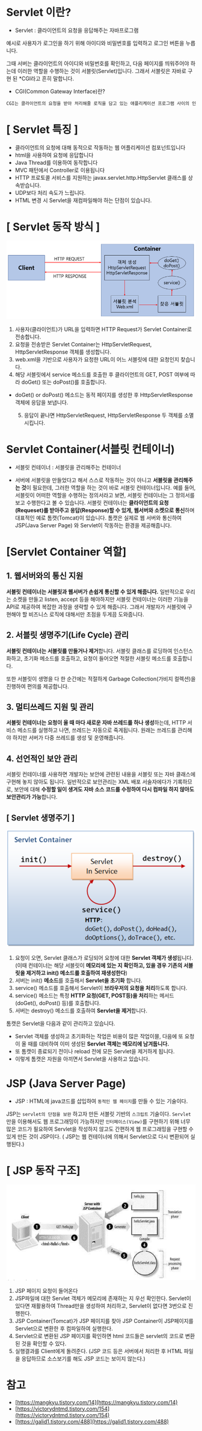 # Servlet 이란?

- Servlet : 클라이언트의 요청을 응답해주는 자바프로그램

예시로 사용자가 로그인을 하기 위해 아이디와 비밀번호를 입력하고 로그인 버튼을 누릅니다.

그때 서버는 클라이언트의 아이디와 비밀번호를 확인하고, 다음 페이지를 띄워주어야 하는데 이러한 역할을 수행하는 것이 서블릿(Servlet)입니다. 그래서 서블릿은 자바로 구현 된 *CGI라고 흔히 말합니다.

- CGI(Common Gateway Interface)란?

```markdown
CGI는 클라이언트의 요청을 받아 처리해줄 로직을 담고 있는 애플리케이션 프로그램 사이의 인터페이스이다.
```

# [ Servlet 특징 ]

- 클라이언트의 요청에 대해 동적으로 작동하는 웹 어플리케이션 컴포넌트입니다
- html을 사용하여 요청에 응답합니다
- Java Thread를 이용하여 동작합니다
- MVC 패턴에서 Controller로 이용됩니다
- HTTP 프로토콜 서비스를 지원하는 javax.servlet.http.HttpServlet 클래스를 상속받습니다.
- UDP보다 처리 속도가 느립니다.
- HTML 변경 시 Servlet을 재컴파일해야 하는 단점이 있습니다.

# [ Servlet 동작 방식 ]

![Servlet](/images/Servlet.png)

1. 사용자(클라이언트)가 URL을 입력하면 HTTP Request가 Servlet Container로 전송합니다.
2. 요청을 전송받은 Servlet Container는 HttpServletRequest, HttpServletResponse 객체를 생성합니다.
3. web.xml을 기반으로 사용자가 요청한 URL이 어느 서블릿에 대한 요청인지 찾습니다.
4. 해당 서블릿에서 service 메소드를 호출한 후 클라이언트의 GET, POST 여부에 따라 doGet() 또는 doPost()를 호출합니다.
- doGet() or doPost() 메소드는 동적 페이지를 생성한 후 HttpServletResponse객체에 응답을 보냅니다.

  5. 응답이 끝나면 HttpServletRequest, HttpServletResponse 두 객체를 소멸시킵니다.


# Servlet Container(서블릿 컨테이너)

- 서블릿 컨테이너 : 서블릿을 관리해주는 컨테이너

- 서버에 서블릿을 만들었다고 해서 스스로 작동하는 것이 아니고 **서블릿을 관리해주는 것**이 필요한데, 그러한 역할을 하는 것이 바로 서블릿 컨테이너입니다. 예를 들어, 서블릿이 어떠한 역할을 수행하는 정의서라고 보면, 서블릿 컨테이너는 그 정의서를 보고 수행한다고 볼 수 있습니다. 서블릿 컨테이너는 **클라이언트의 요청(Requeset)를 받아주고 응답(Response)할 수 있게, 웹서버와 소켓으로 통신**하며 대표적인 예로 톰캣(Tomcat)이 있습니다. 톰캣은 실제로 웹 서버와 통신하여 JSP(Java Server Page) 와 Servlet이 작동하는 환경을 제공해줍니다.

# [Servlet Container 역할]

## 1. 웹서버와의 통신 지원

**서블릿 컨테이너는 서블릿과 웹서버가 손쉽게 통신할 수 있게 해줍니다.** 일반적으로 우리는 소켓을 만들고 listen, accept 등을 해야하지만 서블릿 컨테이너는 이러한 기능을 API로 제공하여 복잡한 과정을 생략할 수 있게 해줍니다. 그래서 개발자가 서블릿에 구현해야 할 비즈니스 로직에 대해서만 초점을 두게끔 도와줍니다.

## 2. 서블릿 생명주기(Life Cycle) 관리

**서블릿 컨테이너는 서블릿를 만들거나 제거**합니다. 서블릿 클래스를 로딩하여 인스턴스화하고, 초기화 메소드를 호출하고, 요청이 들어오면 적절한 서블릿 메소드를 호출합니다.

또한 서블릿이 생명을 다 한 순간에는 적절하게 Garbage Collection(가비지 컬렉션)을 진행하여 편의를 제공합니다.

## 3. 멀티쓰레드 지원 및 관리

**서블릿 컨테이너는 요청이 올 때 마다 새로운 자바 쓰레드를 하나 생성**하는데, HTTP 서비스 메소드를 실행하고 나면, 쓰레드는 자동으로 죽게됩니다. 원래는 쓰레드를 관리해야 하지만 서버가 다중 쓰레드를 생성 및 운영해줍니다.

## 4. 선언적인 보안 관리

서블릿 컨테이너를 사용하면 개발자는 보안에 관련된 내용을 서블릿 또는 자바 클래스에 구현해 놓지 않아도 됩니다. 일반적으로 보안관리는 XML 배포 서술자에다가 기록하므로, 보안에 대해 **수정할 일이 생겨도 자바 소스 코드를 수정하여 다시 컴파일 하지 않아도 보안관리가 가능**합니다.

## [ Servlet 생명주기 ]

![Container](/images/server_Container.png)

1. 요청이 오면, Servlet 클래스가 로딩되어 요청에 대한 **Servlet 객체가 생성**됩니다.(이때 컨테이너는 해당 서블릿이 **메모리에 있는 지 확인하고, 있을 경우 기존의 서블릿을 제거하고 init() 메소드를 호출하여 재생성한다**)
2. 서버는 init() **메소드**를 호출해서 **Servlet을 초기화** 합니다.
3. service() 메소드를 호출해서 Servlet이 **브라우저의 요청을 처리**하도록 합니다.
4. service() 메소드는 특정 **HTTP 요청(GET, POST등)을 처리**하는 메서드(doGet(), doPost() 등)를 호출합니다.
5. 서버는 destroy() 메소드를 호출하여 **Servlet을 제거**합니다.

톰캣은 Servlet을 다음과 같이 관리하고 있습니다.

- Servlet 객체를 생성하고 초기화하는 작업은 비용이 많은 작업이믈, 다음에 또 요청이 올 때를 대비하여 이미 생성된 **Servlet 객체는 메모리에 남겨둡니다.**
- 또 톰캣이 종료되기 전이나 reload 전에 모든 Servlet을 제거하게 됩니다.
- 이렇게 톰캣은 자원을 아끼면서 Servlet을 사용하고 있습니다.

# JSP (Java Server Page)

- JSP :  HTML에 java코드를 삽입하여 ``동적인 웹 페이지``를 만들 수 있는 기술이다.

JSP는 ``servlet의 단점을 보완`` 하고자 만든 서블릿 기반의 ``스크립트`` 기술이다. ``Servlet``만을 이용해서도 웹 프로그래밍이 가능하지만 ``인터페이스(View)``를 구현하기 위해 너무 많은 코드가 필요하여 Servlet을 작성하지 않고도 간편하게 웹 프로그래밍을 구현할 수 있게 만든 것이 JSP이다. ( JSP는 웹 컨테이너에 의해서 Servlet으로 다시 변환되어 실행된다.)

# [ JSP 동작 구조]

![JSP](/images/JSP_1.png)

1. JSP 페이지 요청이 들어온다
2. JSP파일에 대한 Servlet 객체가 메모리에 존재하는 지 우선 확인한다. Servlet이 있다면 재활용하여 Thread만을 생성하여 처리하고, Servlet이 없다면 3번으로 진행한다.
3. JSP Container(Tomcat)가 JSP 페이지를 찾아 JSP Container이 JSP페이지를 Servlet으로 변환한 후 컴파일하여 실행한다.
4. Servlet으로 변환된 JSP 페이지를 확인하면 html 코드들은 servlet의 코드로 변환된 것을 확인할 수 있다.
5. 실행결과를 Client에게 돌려준다. (JSP 코드 등은 서버에서 처리한 후 HTML 파일을 응답하므로 소스보기를 해도 JSP 코드는 보이지 않는다.)

# 참고

- [https://mangkyu.tistory.com/14](https://mangkyu.tistory.com/14)
- [https://victorydntmd.tistory.com/154](https://victorydntmd.tistory.com/154)
- [https://galid1.tistory.com/488](https://galid1.tistory.com/488)
